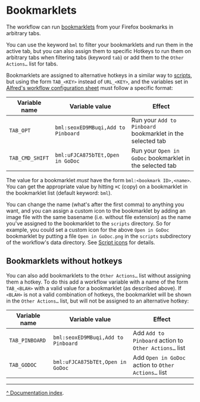 Bookmarklets
============

The workflow can run [bookmarklets][bookmarklets] from your Firefox bookmarks in arbitrary tabs.

You can use the keyword `bml` to filter your bookmarklets and run them in the active tab, but you can also assign them to specific Hotkeys to run them on arbitrary tabs when filtering tabs (keyword `tab`) or add them to the `Other Actions…` list for tabs.

Bookmarklets are assigned to alternative hotkeys in a similar way to [scripts][scripts], but using the form `TAB_<KEY>` instead of `URL_<KEY>`, and the variables set in [Alfred's workflow configuration sheet][config-sheet] must follow a specific format:

| Variable name | Variable value | Effect |
|--|--|--|
| `TAB_OPT` | `bml:seoxED9MBuqi,Add to Pinboard` | Run your `Add to Pinboard` bookmarklet in the selected tab |
| `TAB_CMD_SHIFT` | `bml:uFJCA875bTEt,Open in GoDoc` | Run your `Open in GoDoc` bookmarklet in the selected tab |

The value for a bookmarklet *must* have the form `bml:<bookmark ID>,<name>`. You can get the appropriate value by hitting `⌘C` (copy) on a bookmarklet in the bookmarklet list (default keyword: `bml`).

You can change the name (what's after the first comma) to anything you want, and you can assign a custom icon to the bookmarklet by adding an image file with the same basename (i.e. without file extension) as the name you've assigned to the bookmarklet to the `scripts` directory. So for example, you could set a custom icon for the above `Open in GoDoc` bookmarklet by putting a file `Open in GoDoc.png` in the `scripts` subdirectory of the workflow's data directory. See [Script icons][script-icons] for details.


Bookmarklets without hotkeys
----------------------------

You can also add bookmarklets to the `Other Actions…` list without assigning them a hotkey. To do this add a workflow variable with a name of the form `TAB_<BLAH>` with a valid value for a bookmarklet (as described above). If `<BLAH>` is not a valid combination of hotkeys, the bookmarklet will be shown in the `Other Actions…` list, but will not be assigned to an alternative hotkey:

| Variable name | Variable value | Effect |
|--|--|--|
| `TAB_PINBOARD` | `bml:seoxED9MBuqi,Add to Pinboard` | Add `Add to Pinboard` action to `Other Actions…` list |
| `TAB_GODOC` | `bml:uFJCA875bTEt,Open in GoDoc` | Add `Open in GoDoc` action to `Other Actions…` list |


---

[^ Documentation index](index.md).


[config-sheet]: https://www.alfredapp.com/help/workflows/advanced/variables/#environment
[bookmarklets]: https://en.wikipedia.org/wiki/Bookmarklet
[scripts]: scripts.md
[script-icons]: scripts.md#script-icons

